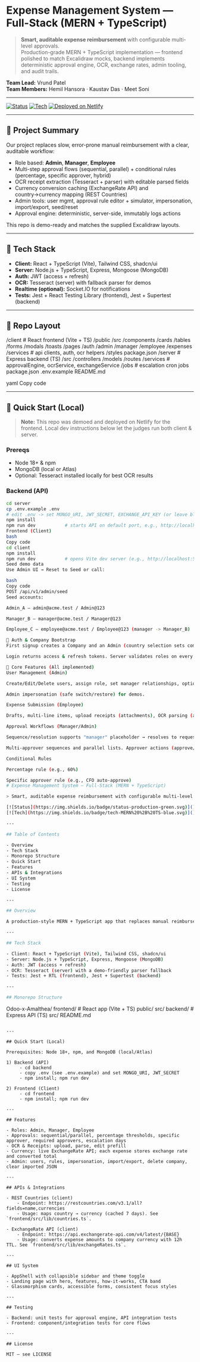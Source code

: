 # Expense Management System — Full-Stack (MERN + TypeScript)

> **Smart, auditable expense reimbursement** with configurable multi-level approvals.  
> Production-grade MERN + TypeScript implementation — frontend polished to match Excalidraw mocks, backend implements deterministic approval engine, OCR, exchange rates, admin tooling, and audit trails.

**Team Lead:** Vrund Patel  
**Team Members:** Hemil Hansora · Kaustav Das · Meet Soni

---

[![Status](https://img.shields.io/badge/status-production-green.svg)]()
[![Tech](https://img.shields.io/badge/tech-MERN%20%2B%20TS-blue.svg)]()
[![Deployed on Netlify](https://img.shields.io/badge/deploy-netlify-blue.svg)]()

---

## 🎯 Project Summary

Our project replaces slow, error-prone manual reimbursement with a clear, auditable workflow:

- Role based: **Admin**, **Manager**, **Employee**  
- Multi-step approval flows (sequential, parallel) + conditional rules (percentage, specific approver, hybrid)  
- OCR receipt extraction (Tesseract + parser) with editable parsed fields  
- Currency conversion caching (ExchangeRate API) and country→currency mapping (REST Countries)  
- Admin tools: user mgmt, approval rule editor + simulator, impersonation, import/export, seed/reset  
- Approval engine: deterministic, server-side, immutably logs actions

This repo is demo-ready and matches the supplied Excalidraw layouts.

---

## 🧭 Tech Stack

- **Client:** React + TypeScript (Vite), Tailwind CSS, shadcn/ui  
- **Server:** Node.js + TypeScript, Express, Mongoose (MongoDB)  
- **Auth:** JWT (access + refresh)  
- **OCR:** Tesseract (server) with fallback parser for demos  
- **Realtime (optional):** Socket.IO for notifications  
- **Tests:** Jest + React Testing Library (frontend), Jest + Supertest (backend)

---

## 📁 Repo Layout

/client # React frontend (Vite + TS)
/public
/src
/components
/cards
/tables
/forms
/modals
/toasts
/pages
/auth
/admin
/manager
/employee
/expenses
/services # api clients, auth, ocr helpers
/styles
package.json
/server # Express backend (TS)
/src
/controllers
/models
/routes
/services # approvalEngine, ocrService, exchangeService
/jobs # escalation cron jobs
package.json
.env.example
README.md

yaml
Copy code

---

## 🚀 Quick Start (Local)

> **Note:** This repo was demoed and deployed on Netlify for the frontend. Local dev instructions below let the judges run both client & server.

### Prereqs
- Node 18+ & npm  
- MongoDB (local or Atlas)  
- Optional: Tesseract installed locally for best OCR results

### Backend (API)
```bash
cd server
cp .env.example .env
# edit .env -> set MONGO_URI, JWT_SECRET, EXCHANGE_API_KEY (or leave blank for mock), etc.
npm install
npm run dev           # starts API on default port, e.g., http://localhost:4000
Frontend (Client)
bash
Copy code
cd client
npm install
npm run dev           # opens Vite dev server (e.g., http://localhost:5173)
Seed demo data
Use Admin UI → Reset to Seed or call:

bash
Copy code
POST /api/v1/admin/seed
Seed accounts:

Admin_A — admin@acme.test / Admin@123

Manager_B — manager@acme.test / Manager@123

Employee_C — employee@acme.test / Employee@123 (manager -> Manager_B)

🔐 Auth & Company Bootstrap
First signup creates a Company and an Admin (country selection sets company.default_currency).

Login returns access & refresh tokens. Server validates roles on every protected endpoint.

🧩 Core Features (All implemented)
User Management (Admin)

Create/Edit/Delete users, assign role, set manager relationships, optional “send password” flow (simulated email).

Admin impersonation (safe switch/restore) for demos.

Expense Submission (Employee)

Drafts, multi-line items, upload receipts (attachments), OCR parsing (amount/date/merchant), editable parsed fields, choose expense currency, view history.

Approval Workflows (Manager/Admin)

Sequence/resolution supports "manager" placeholder → resolves to requester.managerId (fallback admin).

Multi-approver sequences and parallel lists. Approver actions (approve/reject/comment) recorded immutably.

Conditional Rules

Percentage rule (e.g., 60%)

Specific approver rule (e.g., CFO auto-approve)
# Expense Management System — Full-Stack (MERN + TypeScript)

> Smart, auditable expense reimbursement with configurable multi-level approvals.

[![Status](https://img.shields.io/badge/status-production-green.svg)]()
[![Tech](https://img.shields.io/badge/tech-MERN%20%2B%20TS-blue.svg)]()

---

## Table of Contents

- Overview
- Tech Stack
- Monorepo Structure
- Quick Start
- Features
- APIs & Integrations
- UI System
- Testing
- License

---

## Overview

A production-style MERN + TypeScript app that replaces manual reimbursements with a clear, auditable workflow. It includes role-based access, multi-step approvals, OCR receipt parsing, currency conversion, admin tools, and an immutable audit trail.

---

## Tech Stack

- Client: React + TypeScript (Vite), Tailwind CSS, shadcn/ui
- Server: Node.js + TypeScript, Express, Mongoose (MongoDB)
- Auth: JWT (access + refresh)
- OCR: Tesseract (server) with a demo-friendly parser fallback
- Tests: Jest + RTL (frontend), Jest + Supertest (backend)

---

## Monorepo Structure

```
Odoo-x-Amalthea/
	frontend/            # React app (Vite + TS)
		public/
		src/
	backend/             # Express API (TS)
		src/
	README.md
```

---

## Quick Start (Local)

Prerequisites: Node 18+, npm, and MongoDB (local/Atlas)

1) Backend (API)
	 - cd backend
	 - copy .env (see .env.example) and set MONGO_URI, JWT_SECRET
	 - npm install; npm run dev

2) Frontend (Client)
	 - cd frontend
	 - npm install; npm run dev

---

## Features

- Roles: Admin, Manager, Employee
- Approvals: sequential/parallel, percentage thresholds, specific approver, required approvers, escalation days
- OCR & Receipts: upload, parse, edit prefill
- Currency: live ExchangeRate API; each expense stores exchange rate and converted total
- Admin: users, rules, impersonation, import/export, delete company, clear imported JSON

---

## APIs & Integrations

- REST Countries (client)
	- Endpoint: https://restcountries.com/v3.1/all?fields=name,currencies
	- Usage: maps country → currency (cached 7 days). See `frontend/src/lib/countries.ts`.

- ExchangeRate API (client)
	- Endpoint: https://api.exchangerate-api.com/v4/latest/{BASE}
	- Usage: converts expense amounts to company currency with 12h TTL. See `frontend/src/lib/exchangeRates.ts`.

---

## UI System

- AppShell with collapsible sidebar and theme toggle
- Landing page with hero, features, how-it-works, CTA band
- Glassmorphism cards, accessible forms, consistent focus styles

---

## Testing

- Backend: unit tests for approval engine, API integration tests
- Frontend: component/integration tests for core flows

---

## License

MIT — see LICENSE
